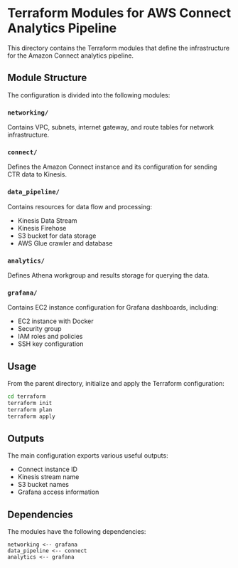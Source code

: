 # Terraform Modules for AWS Connect Analytics Pipeline

This directory contains the Terraform modules that define the infrastructure for the Amazon Connect analytics pipeline.

## Module Structure

The configuration is divided into the following modules:

### `networking/`
Contains VPC, subnets, internet gateway, and route tables for network infrastructure.

### `connect/` 
Defines the Amazon Connect instance and its configuration for sending CTR data to Kinesis.

### `data_pipeline/`
Contains resources for data flow and processing:
- Kinesis Data Stream
- Kinesis Firehose
- S3 bucket for data storage
- AWS Glue crawler and database

### `analytics/`
Defines Athena workgroup and results storage for querying the data.

### `grafana/`
Contains EC2 instance configuration for Grafana dashboards, including:
- EC2 instance with Docker
- Security group
- IAM roles and policies
- SSH key configuration

## Usage

From the parent directory, initialize and apply the Terraform configuration:

```bash
cd terraform
terraform init
terraform plan
terraform apply
```

## Outputs

The main configuration exports various useful outputs:
- Connect instance ID
- Kinesis stream name
- S3 bucket names
- Grafana access information

## Dependencies

The modules have the following dependencies:

```
networking <-- grafana
data_pipeline <-- connect
analytics <-- grafana
```